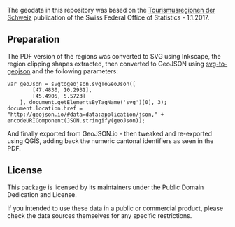 The geodata in this repository was based on the [Tourismusregionen der Schweiz](https://www.bfs.admin.ch/bfs/de/home/statistiken/kataloge-datenbanken/karten.assetdetail.3382021.html) publication of the Swiss Federal Office of Statistics - 1.1.2017.

## Preparation

The PDF version of the regions was converted to SVG using Inkscape, the region clipping shapes extracted, then converted to GeoJSON using [svg-to-geojson](https://github.com/davecranwell/svg-to-geojson) and the following parameters:

```
var geoJson = svgtogeojson.svgToGeoJson([
        [47.4830, 10.2931],
        [45.4905, 5.5723]
    ], document.getElementsByTagName('svg')[0], 3);     
document.location.href = "http://geojson.io/#data=data:application/json," + encodeURIComponent(JSON.stringify(geoJson));
```

And finally exported from GeoJSON.io - then tweaked and re-exported using QGIS, adding back the numeric cantonal identifiers as seen in the PDF.

## License

This package is licensed by its maintainers under the Public Domain Dedication
and License.

If you intended to use these data in a public or commercial product, please
check the data sources themselves for any specific restrictions.
